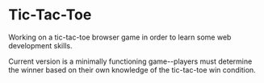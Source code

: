 # Tic-Tac-Toe

Working on a tic-tac-toe browser game in order to learn some web development skills.

Current version is a minimally functioning game--players must determine the winner based on their own knowledge of the tic-tac-toe win condition.
